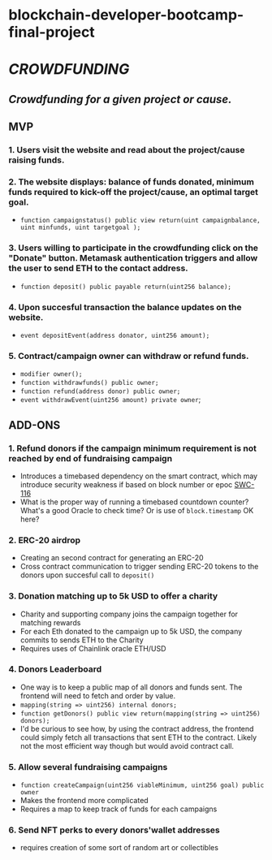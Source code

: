 # blockchain-developer-bootcamp-final-project

# *CROWDFUNDING*
## *Crowdfunding for a given project or cause.*


## MVP

### 1. Users visit the website and read about the project/cause raising funds.

### 2. The website displays: balance of funds donated, minimum funds required to kick-off the project/cause, an optimal target goal.

* `function campaignstatus() public view return(uint campaignbalance, uint minfunds, uint targetgoal );`

### 3. Users willing to participate in the crowdfunding click on the "Donate" button. Metamask authentication triggers and allow the user to send ETH to the contact address.
* `function deposit() public payable return(uint256 balance);`

### 4. Upon succesful transaction the balance updates on the website.
* `event depositEvent(address donator, uint256 amount);`

### 5. Contract/campaign owner can withdraw or refund funds.
* `modifier owner();`
* `function withdrawfunds() public owner;`
* `function refund(address donor) public owner;`
* `event withdrawEvent(uint256 amount) private owner`;


## ADD-ONS

### 1. Refund donors if the campaign minimum requirement is not reached by end of fundraising campaign
* Introduces a timebased dependency on the smart contract, which may introduce security weakness if based on block number or epoc [SWC-116](https://swcregistry.io/docs/SWC-116)
* What is the proper way of running a timebased countdown counter? What's a good Oracle to check time? Or is use of `block.timestamp` OK here?

### 2. ERC-20 airdrop
 * Creating an second contract for generating an ERC-20
 * Cross contract communication to trigger sending ERC-20 tokens to the donors upon succesful call to `deposit()`

### 3. Donation matching up to 5k USD to offer a charity
* Charity and supporting company joins the campaign together for matching rewards
* For each Eth donated to the campaign up to 5k USD, the company commits to sends ETH to the Charity
* Requires uses of Chainlink oracle ETH/USD

### 4. Donors Leaderboard
* One way is to keep a public map of all donors and funds sent. The frontend will need to fetch and order by value.
* `mapping(string => uint256) internal donors;`
* `function getDonors() public view return(mapping(string => uint256) donors);`
* I'd be curious to see how, by using the contract address, the frontend could simply fetch all transactions that sent ETH to the contract.
Likely not the most efficient way though but would avoid contract call.


### 5. Allow several fundraising campaigns
 * `function createCampaign(uint256 viableMinimum, uint256 goal) public owner`
 * Makes the frontend more complicated
 * Requires a map to keep track of funds for each campaigns

### 6. Send NFT perks to every donors'wallet addresses
* requires creation of some sort of random art or collectibles

